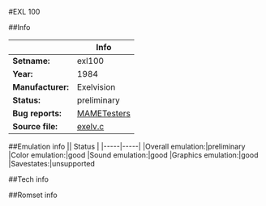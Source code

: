 #EXL 100

##Info

||Info|
|-----|-----|
|**Setname:**|exl100
|**Year:**|1984
|**Manufacturer:**|Exelvision
|**Status:**|preliminary
|**Bug reports:**|[MAMETesters](http://mametesters.org/view_all_set.php?type=1&temporary=y&search=exelv.c)
|**Source file:**|[exelv.c](https://github.com/mamedev/mame/blob/master/src/mess/drivers/exelv.c)

##Emulation info
|| Status |
|-----|-----|
|Overall emulation:|preliminary
|Color emulation:|good
|Sound emulation:|good
|Graphics emulation:|good
|Savestates:|unsupported

##Tech info

##Romset info

<!--- START OF EDITED COMMENT DO NOT TOUCH TEXT ABOVE-->
